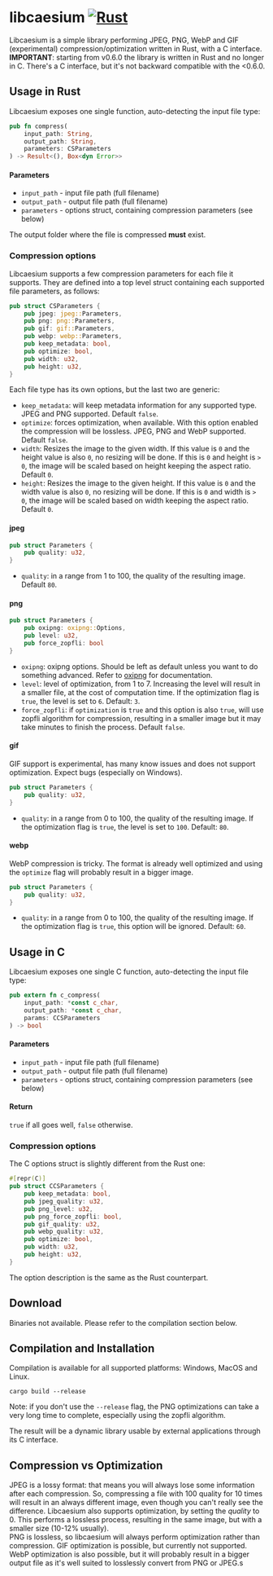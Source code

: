 # libcaesium [![Rust](https://github.com/Lymphatus/libcaesium/actions/workflows/rust.yml/badge.svg)](https://github.com/Lymphatus/libcaesium/actions/workflows/rust.yml)

Libcaesium is a simple library performing JPEG, PNG, WebP and GIF (experimental) compression/optimization written in Rust, with a C interface.\
**IMPORTANT**: starting from v0.6.0 the library is written in Rust and no longer in C. There's a C interface, but it's not backward compatible with the <0.6.0.

## Usage in Rust
Libcaesium exposes one single function, auto-detecting the input file type:
```Rust
pub fn compress(
    input_path: String,
    output_path: String,
    parameters: CSParameters
) -> Result<(), Box<dyn Error>>
```
#### Parameters
- `input_path` - input file path (full filename)
- `output_path` - output file path (full filename)
- `parameters` - options struct, containing compression parameters (see below)

The output folder where the file is compressed **must** exist.
### Compression options
Libcaesium supports a few compression parameters for each file it supports.
They are defined into a top level struct containing each supported file parameters, as follows:
```Rust
pub struct CSParameters {
    pub jpeg: jpeg::Parameters,
    pub png: png::Parameters,
    pub gif: gif::Parameters,
    pub webp: webp::Parameters,
    pub keep_metadata: bool,
    pub optimize: bool,
    pub width: u32,
    pub height: u32,
}
```
Each file type has its own options, but the last two are generic:
- `keep_metadata`: will keep metadata information for any supported type. JPEG and PNG supported. Default `false`.
- `optimize`: forces optimization, when available. With this option enabled the compression will be lossless. JPEG, PNG and WebP supported. Default `false`.
- `width`: Resizes the image to the given width. If this value is `0` and the height value is also `0`, no resizing will be done. If this is `0` and height is `> 0`, the image will be scaled based on height keeping the aspect ratio. Default `0`.
- `height`: Resizes the image to the given height. If this value is `0` and the width value is also `0`, no resizing will be done. If this is `0` and width is `> 0`, the image will be scaled based on width keeping the aspect ratio. Default `0`.

#### jpeg
```Rust
pub struct Parameters {
    pub quality: u32,
}
```
- `quality`: in a range from 1 to 100, the quality of the resulting image. Default `80`.

#### png
```Rust
pub struct Parameters {
    pub oxipng: oxipng::Options,
    pub level: u32,
    pub force_zopfli: bool
}
```
- `oxipng`: oxipng options. Should be left as default unless you want to do something advanced. Refer to [oxipng](https://github.com/shssoichiro/oxipng) for documentation.
- `level`: level of optimization, from 1 to 7. Increasing the level will result in a smaller file, at the cost of computation time. If the optimization flag is `true`, the level is set to `6`. Default: `3`.
- `force_zopfli`: if `optimization` is `true` and this option is also `true`, will use zopfli algorithm for compression, resulting in a smaller image but it may take minutes to finish the process. Default `false`.

#### gif
GIF support is experimental, has many know issues and does not support optimization. Expect bugs (especially on Windows).
```Rust
pub struct Parameters {
    pub quality: u32,
}
```
- `quality`: in a range from 0 to 100, the quality of the resulting image. If the optimization flag is `true`, the level is set to `100`. Default: `80`.

#### webp
WebP compression is tricky. The format is already well optimized and using the `optimize` flag will probably result in a bigger image.
```Rust
pub struct Parameters {
    pub quality: u32,
}
```
- `quality`: in a range from 0 to 100, the quality of the resulting image. If the optimization flag is `true`, this option will be ignored. Default: `60`.

## Usage in C
Libcaesium exposes one single C function, auto-detecting the input file type:
```Rust
pub extern fn c_compress(
    input_path: *const c_char,
    output_path: *const c_char,
    params: CCSParameters
) -> bool
```
#### Parameters
- `input_path` - input file path (full filename)
- `output_path` - output file path (full filename)
- `parameters` - options struct, containing compression parameters (see below)
#### Return
`true` if all goes well, `false` otherwise.

### Compression options
The C options struct is slightly different from the Rust one:
```Rust
#[repr(C)]
pub struct CCSParameters {
    pub keep_metadata: bool,
    pub jpeg_quality: u32,
    pub png_level: u32,
    pub png_force_zopfli: bool,
    pub gif_quality: u32,
    pub webp_quality: u32,
    pub optimize: bool,
    pub width: u32,
    pub height: u32,
}
```
The option description is the same as the Rust counterpart.

## Download
Binaries not available. Please refer to the compilation section below.

## Compilation and Installation
Compilation is available for all supported platforms: Windows, MacOS and Linux.

```
cargo build --release
```
Note: if you don't use the `--release` flag, the PNG optimizations can take a very long time to complete, especially using the zopfli algorithm.

The result will be a dynamic library usable by external applications through its C interface.

## Compression vs Optimization
JPEG is a lossy format: that means you will always lose some information after each compression. So, compressing a file with
100 quality for 10 times will result in an always different image, even though you can't really see the difference.
Libcaesium also supports optimization, by setting the _quality_ to 0. This performs a lossless process, resulting in the same image,
but with a smaller size (10-12% usually).  
PNG is lossless, so libcaesium will always perform optimization rather than compression.
GIF optimization is possible, but currently not supported.
WebP optimization is also possible, but it will probably result in a bigger output file as it's well suited to losslessly convert from PNG or JPEG.s
